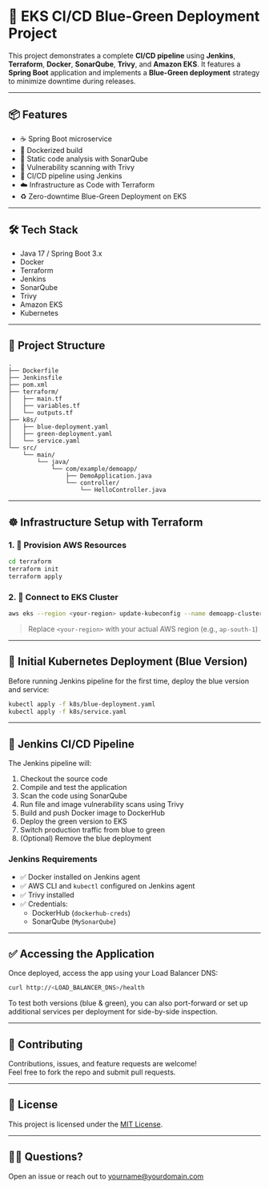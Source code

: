 # 🚀 EKS CI/CD Blue-Green Deployment Project

This project demonstrates a complete **CI/CD pipeline** using **Jenkins**, **Terraform**, **Docker**, **SonarQube**, **Trivy**, and **Amazon EKS**. It features a **Spring Boot** application and implements a **Blue-Green deployment** strategy to minimize downtime during releases.

---

## 📦 Features

- ☕ Spring Boot microservice
- 🐳 Dockerized build
- 🧹 Static code analysis with SonarQube
- 🔐 Vulnerability scanning with Trivy
- 🔁 CI/CD pipeline using Jenkins
- ☁️ Infrastructure as Code with Terraform
- ♻️ Zero-downtime Blue-Green Deployment on EKS

---

## 🛠️ Tech Stack

- Java 17 / Spring Boot 3.x
- Docker
- Terraform
- Jenkins
- SonarQube
- Trivy
- Amazon EKS
- Kubernetes

---

## 📁 Project Structure

```
.
├── Dockerfile
├── Jenkinsfile
├── pom.xml
├── terraform/
│   ├── main.tf
│   ├── variables.tf
│   └── outputs.tf
├── k8s/
│   ├── blue-deployment.yaml
│   ├── green-deployment.yaml
│   └── service.yaml
└── src/
    └── main/
        └── java/
            └── com/example/demoapp/
                ├── DemoApplication.java
                └── controller/
                    └── HelloController.java
```

---

## ☸️ Infrastructure Setup with Terraform

### 1. 🔧 Provision AWS Resources

```bash
cd terraform
terraform init
terraform apply
```

### 2. 📡 Connect to EKS Cluster

```bash
aws eks --region <your-region> update-kubeconfig --name demoapp-cluster
```

> Replace `<your-region>` with your actual AWS region (e.g., `ap-south-1`)

---

## 🚦 Initial Kubernetes Deployment (Blue Version)

Before running Jenkins pipeline for the first time, deploy the blue version and service:

```bash
kubectl apply -f k8s/blue-deployment.yaml
kubectl apply -f k8s/service.yaml
```

---

## 🔁 Jenkins CI/CD Pipeline

The Jenkins pipeline will:

1. Checkout the source code
2. Compile and test the application
3. Scan the code using SonarQube
4. Run file and image vulnerability scans using Trivy
5. Build and push Docker image to DockerHub
6. Deploy the green version to EKS
7. Switch production traffic from blue to green
8. (Optional) Remove the blue deployment

### Jenkins Requirements

- ✅ Docker installed on Jenkins agent
- ✅ AWS CLI and `kubectl` configured on Jenkins agent
- ✅ Trivy installed
- ✅ Credentials:
  - DockerHub (`dockerhub-creds`)
  - SonarQube (`MySonarQube`)

---

## ✅ Accessing the Application

Once deployed, access the app using your Load Balancer DNS:

```bash
curl http://<LOAD_BALANCER_DNS>/health
```

To test both versions (blue & green), you can also port-forward or set up additional services per deployment for side-by-side inspection.

---

## 🤝 Contributing

Contributions, issues, and feature requests are welcome!  
Feel free to fork the repo and submit pull requests.

---

## 📜 License

This project is licensed under the [MIT License](LICENSE).

---

## 🙋‍♂️ Questions?

Open an issue or reach out to [yourname@yourdomain.com](mailto:yourname@yourdomain.com)

